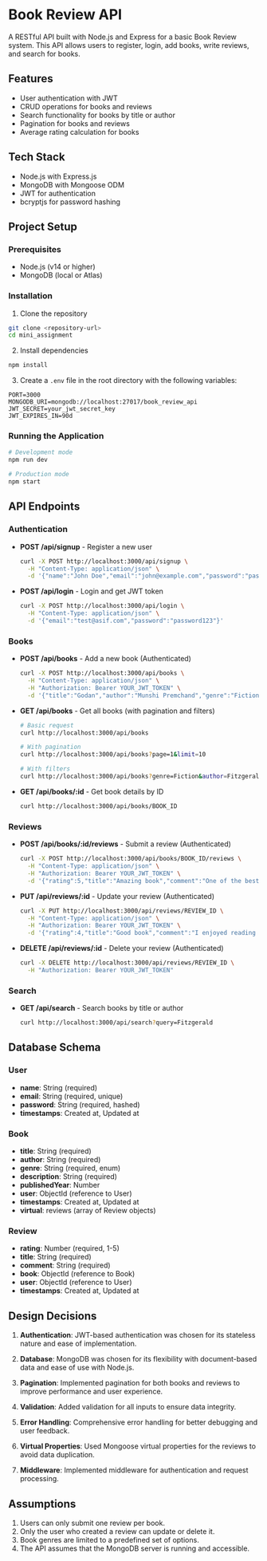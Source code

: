# Book Review API

A RESTful API built with Node.js and Express for a basic Book Review system. This API allows users to register, login, add books, write reviews, and search for books.

## Features

- User authentication with JWT
- CRUD operations for books and reviews
- Search functionality for books by title or author
- Pagination for books and reviews
- Average rating calculation for books

## Tech Stack

- Node.js with Express.js
- MongoDB with Mongoose ODM
- JWT for authentication
- bcryptjs for password hashing

## Project Setup

### Prerequisites

- Node.js (v14 or higher)
- MongoDB (local or Atlas)

### Installation

1. Clone the repository

```bash
git clone <repository-url>
cd mini_assignment
```

2. Install dependencies

```bash
npm install
```

3. Create a `.env` file in the root directory with the following variables:

```
PORT=3000
MONGODB_URI=mongodb://localhost:27017/book_review_api
JWT_SECRET=your_jwt_secret_key
JWT_EXPIRES_IN=90d
```

### Running the Application

```bash
# Development mode
npm run dev

# Production mode
npm start
```

## API Endpoints

### Authentication

- **POST /api/signup** - Register a new user
  ```bash
  curl -X POST http://localhost:3000/api/signup \
    -H "Content-Type: application/json" \
    -d '{"name":"John Doe","email":"john@example.com","password":"password123"}'
  ```

- **POST /api/login** - Login and get JWT token
  ```bash
  curl -X POST http://localhost:3000/api/login \
    -H "Content-Type: application/json" \
    -d '{"email":"test@asif.com","password":"password123"}'
  ```

### Books

- **POST /api/books** - Add a new book (Authenticated)
  ```bash
  curl -X POST http://localhost:3000/api/books \
    -H "Content-Type: application/json" \
    -H "Authorization: Bearer YOUR_JWT_TOKEN" \
    -d '{"title":"Godan","author":"Munshi Premchand","genre":"Fiction","description":"A classic Hindi novel depicting the struggles of Indian farmers and rural society","publishedYear":1925}'
  ```

- **GET /api/books** - Get all books (with pagination and filters)
  ```bash
  # Basic request
  curl http://localhost:3000/api/books
  
  # With pagination
  curl http://localhost:3000/api/books?page=1&limit=10
  
  # With filters
  curl http://localhost:3000/api/books?genre=Fiction&author=Fitzgerald
  ```

- **GET /api/books/:id** - Get book details by ID
  ```bash
  curl http://localhost:3000/api/books/BOOK_ID
  ```

### Reviews

- **POST /api/books/:id/reviews** - Submit a review (Authenticated)
  ```bash
  curl -X POST http://localhost:3000/api/books/BOOK_ID/reviews \
    -H "Content-Type: application/json" \
    -H "Authorization: Bearer YOUR_JWT_TOKEN" \
    -d '{"rating":5,"title":"Amazing book","comment":"One of the best books I have ever read"}'
  ```

- **PUT /api/reviews/:id** - Update your review (Authenticated)
  ```bash
  curl -X PUT http://localhost:3000/api/reviews/REVIEW_ID \
    -H "Content-Type: application/json" \
    -H "Authorization: Bearer YOUR_JWT_TOKEN" \
    -d '{"rating":4,"title":"Good book","comment":"I enjoyed reading this book"}'
  ```

- **DELETE /api/reviews/:id** - Delete your review (Authenticated)
  ```bash
  curl -X DELETE http://localhost:3000/api/reviews/REVIEW_ID \
    -H "Authorization: Bearer YOUR_JWT_TOKEN"
  ```

### Search

- **GET /api/search** - Search books by title or author
  ```bash
  curl http://localhost:3000/api/search?query=Fitzgerald
  ```

## Database Schema

### User
- **name**: String (required)
- **email**: String (required, unique)
- **password**: String (required, hashed)
- **timestamps**: Created at, Updated at

### Book
- **title**: String (required)
- **author**: String (required)
- **genre**: String (required, enum)
- **description**: String (required)
- **publishedYear**: Number
- **user**: ObjectId (reference to User)
- **timestamps**: Created at, Updated at
- **virtual**: reviews (array of Review objects)

### Review
- **rating**: Number (required, 1-5)
- **title**: String (required)
- **comment**: String (required)
- **book**: ObjectId (reference to Book)
- **user**: ObjectId (reference to User)
- **timestamps**: Created at, Updated at

## Design Decisions

1. **Authentication**: JWT-based authentication was chosen for its stateless nature and ease of implementation.

2. **Database**: MongoDB was chosen for its flexibility with document-based data and ease of use with Node.js.

3. **Pagination**: Implemented pagination for both books and reviews to improve performance and user experience.

4. **Validation**: Added validation for all inputs to ensure data integrity.

5. **Error Handling**: Comprehensive error handling for better debugging and user feedback.

6. **Virtual Properties**: Used Mongoose virtual properties for the reviews to avoid data duplication.

7. **Middleware**: Implemented middleware for authentication and request processing.

## Assumptions

1. Users can only submit one review per book.
2. Only the user who created a review can update or delete it.
3. Book genres are limited to a predefined set of options.
4. The API assumes that the MongoDB server is running and accessible.